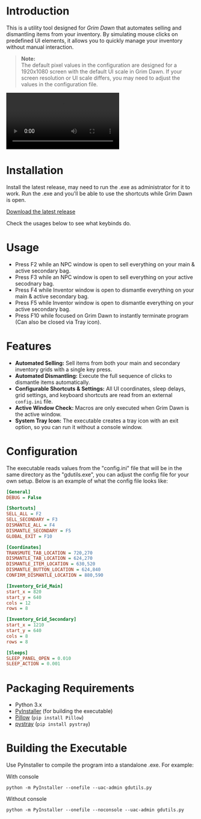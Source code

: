 # Introduction

This is a utility tool designed for *Grim Dawn* that automates selling and dismantling items from your inventory. By simulating mouse clicks on predefined UI elements, it allows you to quickly manage your inventory without manual interaction.

> **Note:**  
> The default pixel values in the configuration are designed for a 1920x1080 screen with the default UI scale in Grim Dawn. If your screen resolution or UI scale differs, you may need to adjust the values in the configuration file.

![Demo](assets/demo.mp4)

# Installation

Install the latest release, may need to run the .exe as administrator for it to work. Run the .exe and you'll be able to use the shortcuts while Grim Dawn is open.

[Download the latest release](https://github.com/MustafaErvaErgul/GD-Utils/releases)

Check the usages below to see what keybinds do.

# Usage

- Press F2 while an NPC window is open to sell everything on your main & active secondary bag.
- Press F3 while an NPC window is open to sell everything on your active secodnary bag.
- Press F4 while Inventor window is open to dismantle everything on your main & active secondary bag.
- Press F5 while Inventor window is open to dismantle everything on your active secondary bag.
- Press F10 while focused on Grim Dawn to instantly terminate program (Can also be closed via Tray icon).

# Features

- **Automated Selling:** Sell items from both your main and secondary inventory grids with a single key press.
- **Automated Dismantling:** Execute the full sequence of clicks to dismantle items automatically.
- **Configurable Shortcuts & Settings:** All UI coordinates, sleep delays, grid settings, and keyboard shortcuts are read from an external `config.ini` file.
- **Active Window Check:** Macros are only executed when Grim Dawn is the active window.
- **System Tray Icon:** The executable creates a tray icon with an exit option, so you can run it without a console window.

# Configuration

The executable reads values from the "config.ini" file that will be in the same directory as the "gdutils.exe", you can adjust the config file for your own setup. Below is an example of what the config file looks like:

```ini
[General]
DEBUG = False

[Shortcuts]
SELL_ALL = F2
SELL_SECONDARY = F3
DISMANTLE_ALL = F4
DISMANTLE_SECONDARY = F5
GLOBAL_EXIT = F10

[Coordinates]
TRANSMUTE_TAB_LOCATION = 720,270
DISMANTLE_TAB_LOCATION = 624,270
DISMANTLE_ITEM_LOCATION = 630,520
DISMANTLE_BUTTON_LOCATION = 624,840
CONFIRM_DISMANTLE_LOCATION = 880,590

[Inventory_Grid_Main]
start_x = 820
start_y = 640
cols = 12
rows = 8

[Inventory_Grid_Secondary]
start_x = 1210
start_y = 640
cols = 8
rows = 8

[Sleeps]
SLEEP_PANEL_OPEN = 0.010
SLEEP_ACTION = 0.001
```

# Packaging Requirements

- Python 3.x  
- [PyInstaller](https://www.pyinstaller.org/) (for building the executable)  
- [Pillow](https://python-pillow.org/) (`pip install Pillow`)  
- [pystray](https://github.com/moses-palmer/pystray) (`pip install pystray`)

# Building the Executable

Use PyInstaller to compile the program into a standalone .exe. For example:

With console
```
python -m PyInstaller --onefile --uac-admin gdutils.py
```

Without console
```
python -m PyInstaller --onefile --noconsole --uac-admin gdutils.py
```
